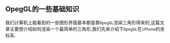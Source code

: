 ## OpegGL的一些基础知识

我们计算机上能看到的一些图形界面基本都是靠`OpegGL`渲染三角形得来的,这篇文章主要想介绍如何渲染一个最简单的三角形,我们先来介绍下`OpegGL`在`iPhone`的坐标系.
